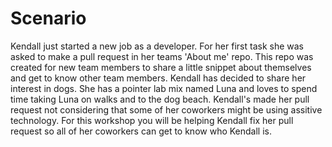 # Scenario


Kendall just started a new job as a developer. For her first task she was asked to make a pull request in her teams 'About me' repo. This repo was created for new team members to share a little snippet about themselves and get to know other team members. Kendall has decided to share her interest in dogs. She has a pointer lab mix named Luna and loves to spend time taking Luna on walks and to the dog beach. Kendall's made her pull request not considering that some of her coworkers might be using assitive technology. For this workshop you will be helping Kendall fix her pull request so all of her coworkers can get to know who Kendall is.

